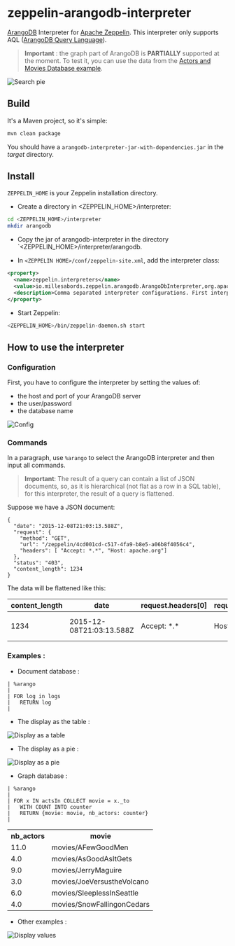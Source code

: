 # zeppelin-arangodb-interpreter

[ArangoDB](https://www.arangodb.com/) Interpreter for [Apache Zeppelin](https://zeppelin.incubator.apache.org/).
This interpreter only supports AQL ([ArangoDB Query Language](https://docs.arangodb.com/Aql/)).

> **Important** : the graph part of ArangoDB is **PARTIALLY** supported at the moment. To test it, you can use the data from the [Actors and Movies Database example](https://docs.arangodb.com/cookbook/GraphExampleActorsAndMovies.html). 


![Search pie](/docs/images/arangodb-pie.png)


## Build
It's a Maven project, so it's simple:
```bash
mvn clean package
```
You should have a `arangodb-interpreter-jar-with-dependencies.jar` in the _target_ directory. 

## Install

`ZEPPELIN_HOME` is your Zeppelin installation directory.

* Create a directory  in <ZEPPELIN_HOME>/interpreter:
```bash
cd <ZEPPELIN_HOME>/interpreter
mkdir arangodb
```

* Copy the jar of arangodb-interpreter in the directory `<ZEPPELIN_HOME>/interpreter/arangodb.

* In `<ZEPPELIN HOME>/conf/zeppelin-site.xml`, add the interpreter class:
```xml
<property>
  <name>zeppelin.interpreters</name>
  <value>io.millesabords.zeppelin.arangodb.ArangoDbInterpreter,org.apache.zeppelin.spark.SparkInterpreter,...</value>
  <description>Comma separated interpreter configurations. First interpreter become a default</description>
</property>
```

* Start Zeppelin:
```bash
<ZEPPELIN_HOME>/bin/zeppelin-daemon.sh start
```

## How to use the interpreter

### Configuration

First, you have to configure the interpreter by setting the values of:
* the host and port of your ArangoDB server
* the user/password
* the database name

![Config](/docs/images/arangodb-config.png)


### Commands

In a paragraph, use `%arango` to select the ArangoDB interpreter and then input all commands.

> **Important**: The result of a query can contain a list of JSON documents, so, as it is hierarchical (not flat as a row in a SQL table), for this interpreter, the result of a query is flattened.

Suppose we have a JSON document:

```
{
  "date": "2015-12-08T21:03:13.588Z",
  "request": {
    "method": "GET",
    "url": "/zeppelin/4cd001cd-c517-4fa9-b8e5-a06b8f4056c4",
    "headers": [ "Accept: *.*", "Host: apache.org"]
  },
  "status": "403",
  "content_length": 1234
}
```

The data will be flattened like this:


content_length | date | request.headers[0] | request.headers[1] | request.method | request.url | status
---------------|------|--------------------|--------------------|----------------|-------------|-------
1234 | 2015-12-08T21:03:13.588Z | Accept: \*.\* | Host: apache.org | GET | /zeppelin/4cd001cd-c517-4fa9-b8e5-a06b8f4056c4 | 403


### Examples :

* Document database :

```
| %arango
|
| FOR log in logs
|   RETURN log
|
```

  * The display as the table :

![Display as a table](docs/images/arangodb-table.png)


  * The display as a pie :

![Display as a pie](docs/images/arangodb-pie.png)


* Graph database :

```
| %arango
|
| FOR x IN actsIn COLLECT movie = x._to
|   WITH COUNT INTO counter
|   RETURN {movie: movie, nb_actors: counter}
|
```

<table>
  <tr><th>nb_actors</th><th>movie</th></tr>
  <tr><td>11.0</td><td>movies/AFewGoodMen</td></tr>
  <tr><td>4.0</td><td>movies/AsGoodAsItGets</td></tr>
  <tr><td>9.0</td><td>movies/JerryMaguire</td></tr>
  <tr><td>3.0</td><td>movies/JoeVersustheVolcano</td></tr>
  <tr><td>6.0</td><td>movies/SleeplessInSeattle</td></tr>
  <tr><td>4.0</td><td>movies/SnowFallingonCedars</td></tr>
</table>




* Other examples :

![Display values](docs/images/arangodb-misc.png)


